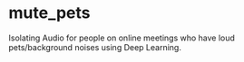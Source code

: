 # mute_pets
Isolating Audio for people on online meetings who have loud pets/background noises using Deep Learning.
